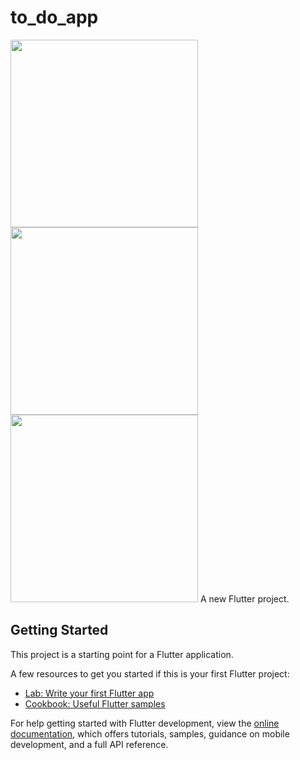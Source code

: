 # to_do_app




<img src="https://user-images.githubusercontent.com/113710907/225731632-7feb75bc-892a-491c-8f56-f8fc43f8f0c7.mp4" width=300>
<img src="https://user-images.githubusercontent.com/113710907/225731683-bfab1256-a403-4461-9dab-54391bdfc05a.jpg" width=300>
<img src="https://user-images.githubusercontent.com/113710907/225731681-48527af1-5117-4154-92dc-fad3a24bc346.jpg" width=300>
A new Flutter project.

## Getting Started

This project is a starting point for a Flutter application.

A few resources to get you started if this is your first Flutter project:

- [Lab: Write your first Flutter app](https://docs.flutter.dev/get-started/codelab)
- [Cookbook: Useful Flutter samples](https://docs.flutter.dev/cookbook)

For help getting started with Flutter development, view the
[online documentation](https://docs.flutter.dev/), which offers tutorials,
samples, guidance on mobile development, and a full API reference.
